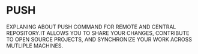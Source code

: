 # PUSH
 EXPLANING ABOUT PUSH COMMAND FOR REMOTE AND CENTRAL REPOSITORY.IT ALLOWS YOU TO  SHARE YOUR CHANGES, CONTRIBUTE TO OPEN SOURCE  PROJECTS, AND SYNCHRONIZE YOUR WORK ACROSS MUTLIPLE MACHINES.
